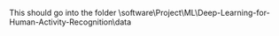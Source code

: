 This should go into the folder \software\Project\ML\Deep-Learning-for-Human-Activity-Recognition\data